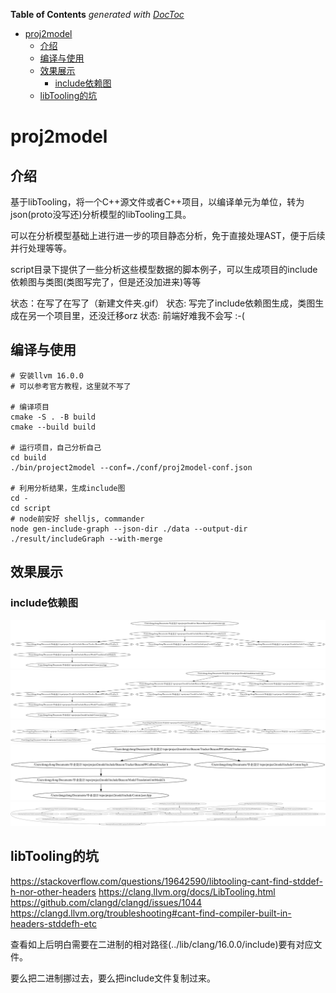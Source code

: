 <!-- START doctoc generated TOC please keep comment here to allow auto update -->
<!-- DON'T EDIT THIS SECTION, INSTEAD RE-RUN doctoc TO UPDATE -->
**Table of Contents**  *generated with [DocToc](https://github.com/thlorenz/doctoc)*

- [proj2model](#proj2model)
  - [介绍](#%E4%BB%8B%E7%BB%8D)
  - [编译与使用](#%E7%BC%96%E8%AF%91%E4%B8%8E%E4%BD%BF%E7%94%A8)
  - [效果展示](#%E6%95%88%E6%9E%9C%E5%B1%95%E7%A4%BA)
    - [include依赖图](#include%E4%BE%9D%E8%B5%96%E5%9B%BE)
  - [libTooling的坑](#libtooling%E7%9A%84%E5%9D%91)

<!-- END doctoc generated TOC please keep comment here to allow auto update -->

# proj2model
## 介绍
基于libTooling，将一个C++源文件或者C++项目，以编译单元为单位，转为json(proto没写还)分析模型的libTooling工具。

可以在分析模型基础上进行进一步的项目静态分析，免于直接处理AST，便于后续并行处理等等。

script目录下提供了一些分析这些模型数据的脚本例子，可以生成项目的include依赖图与类图(类图写完了，但是还没加进来)等等


状态：在写了在写了（新建文件夹.gif）
状态: 写完了include依赖图生成，类图生成在另一个项目里，还没迁移orz
状态: 前端好难我不会写 :-(

## 编译与使用
```shell
# 安装llvm 16.0.0
# 可以参考官方教程，这里就不写了

# 编译项目
cmake -S . -B build
cmake --build build

# 运行项目，自己分析自己
cd build
./bin/project2model --conf=./conf/proj2model-conf.json

# 利用分析结果，生成include图
cd -
cd script
# node前安好 shelljs, commander
node gen-include-graph --json-dir ./data --output-dir ./result/includeGraph --with-merge
```

## 效果展示

### include依赖图
![1.json.dot.png](asset/1.json.dot.png)
![2.json.dot.png](asset/2.json.dot.png)
![3.json.dot.png](asset/3.json.dot.png)
![4.json.dot.png](asset/4.json.dot.png)
![all.dot.png](asset/all.dot.png)


## libTooling的坑

https://stackoverflow.com/questions/19642590/libtooling-cant-find-stddef-h-nor-other-headers
https://clang.llvm.org/docs/LibTooling.html
https://github.com/clangd/clangd/issues/1044
https://clangd.llvm.org/troubleshooting#cant-find-compiler-built-in-headers-stddefh-etc

查看如上后明白需要在二进制的相对路径(../lib/clang/16.0.0/include)要有对应文件。

要么把二进制挪过去，要么把include文件复制过来。
